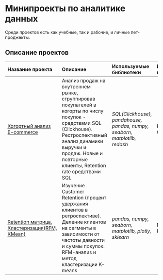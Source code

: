 # Минипроекты по аналитике данных

Среди проектов есть как учебные, так и рабочие, и личные пет-проджекты.

## Описание проектов


| Название проекта | Описание | Используемые библиотеки | Вид проекта | 
| :---------------------- | :---------------------- | :---------------------- | :---------------------- |
| [Когортный анализ E-commerce](sql_cohort_analys_ecommerce) | Анализ продаж на внутреннем рынке, сгруппировав покупателей в когорты по числу покупок - средствами SQL (Clickhouse). Рестроспективный анализ динамики выручки и продаж. Новые и повторные клиенты, Retention rate средствами SQL| *SQL(Clickhouse), pandahouse, pandas, numpy, seaborn, matplotlib, redash*| Karpov Courses|
| [Retention матрица. Кластеризация(RFM, KMean)](retention_and_segmentation) | Изучение Customer Retention (процент удержания клиентов в ретроспективе). Деление клиентов на сегменты в зависимости от частоты давности и суммы покупок. RFM-анализ и метод кластеризации K-means| *pandas, numpy, seaborn, matplotlib, plotly, sklearn*| Pet Project|
